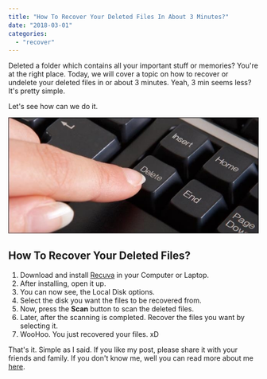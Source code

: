 ```yaml
---
title: "How To Recover Your Deleted Files In About 3 Minutes?"
date: "2018-03-01"
categories: 
  - "recover"
---
```


Deleted a folder which contains all your important stuff or memories? You're at the right place. Today, we will cover a topic on how to recover or undelete your deleted files in or about 3 minutes. Yeah, 3 min seems less? It's pretty simple.  
  
Let's see how can we do it.  
  

[![](images/how-to-recover-deleted-file-from-your-pc.jpg)](https://4.bp.blogspot.com/-TqUXdKE9HEI/Wpg1y_rtXHI/AAAAAAAANWg/sYu1JAkMflc8Zc8V8hRnYS0ut14xZe_PgCLcBGAs/s1600/how-to-recover-deleted-file-from-your-pc.jpg)

  
  
  

## How To Recover Your Deleted Files?

1. Download and install [Recuva](https://www.ccleaner.com/recuva) in your Computer or Laptop.
2. After installing, open it up.
3. You can now see, the Local Disk options. 
4. Select the disk you want the files to be recovered from.
5. Now, press the **Scan** button to scan the deleted files.
6. Later, after the scanning is completed. Recover the files you want by selecting it.
7. WooHoo. You just recovered your files. xD

  

That's it. Simple as I said. If you like my post, please share it with your friends and family. If you don't know me, well you can read more about me [here](https://sastaeinstein.com/p/about.html).
